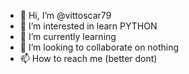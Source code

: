 - 👋 Hi, I’m @vittoscar79
- 👀 I’m interested in learn PYTHON
- 🌱 I’m currently learning 
- 💞️ I’m looking to collaborate on nothing
- 📫 How to reach me (better dont)

<!---
vittoscar79/vittoscar79 is a ✨ special ✨ repository because its `README.md` (this file) appears on your GitHub profile.
You can click the Preview link to take a look at your changes.
--->
